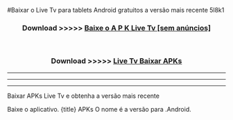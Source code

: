 #Baixar o Live Tv   para tablets Android gratuitos a versão mais recente 5l8k1


<div align="center">
<h3>Download >>>>> <a href="https://pt-web.web.app/?pt= Live Tv ">Baixe o A P K Live Tv  [sem anúncios]</a></h3><br>

<h3>Download >>>>> <a href="https://pt-web.web.app/?pt= Live Tv ">Live Tv  Baixar APKs</a></h3>
</div>

----------------------------------------------------------

----------------------------------------------------------

----------------------------------------------------------

Baixar APKs Live Tv  e obtenha a versão mais recente

Baixe o aplicativo. {title} APKs O nome é a versão para .Android.


